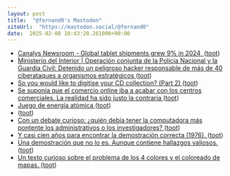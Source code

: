 ```yaml
---
layout: post
title:  "@fernand0's Mastodon"
siteUrl:  "https://mastodon.social/@fernand0"
date:  2025-02-08 10:43:20.261000+00:00
---
```

*  [Canalys Newsroom - Global tablet shipments grew 9% in 2024  ](https://www.canalys.com/newsroom/global-tablet-shipments-q4-202) ([toot](https://mastodon.social/@fernand0/113967851127402216))
*  [Ministerio del Interior \|  Operación conjunta de la Policía Nacional y la Guardia Civil: Detenido un peligroso hacker responsable de más de 40 ciberataques a organismos estratégicos   ](https://www.interior.gob.es/opencms/es/detalle/articulo/Detenido-un-peligroso-hacker-responsable-de-mas-de-40-ciberataques-a-organismos-estrategicos/) ([toot](https://mastodon.social/@fernand0/113966584057451294))
*  [So you would like to digitise your CD collection? (Part 2) ](https://dev.to/fernand0/so-you-would-like-to-digitise-your-cd-collection-part-2-4an) ([toot](https://mastodon.social/@fernand0/113965979434941106))
*  [Se suponía que el comercio online iba a acabar con los centros comerciales. La realidad ha sido justo la contraria ](https://www.xataka.com/magnet/boom-comercio-online-iba-a-acabar-centros-comerciales-realidad-ha-sido-justo-contrari) ([toot](https://mastodon.social/@fernand0/113965939355358713))
*  [Juego de energía atómica ](https://www.flickr.com/photos/fernand0/54285490132) ([toot](https://mastodon.social/@fernand0/113965880269634643))
*  [ ](https://mastodon.social/users/fernand0/statuses/113965109638338491/activity) ([toot](https://mastodon.social/users/fernand0/statuses/113965109638338491/activity))
*  [Con un debate curioso: ¿quién debía tener la computadora más pontente los administrativos o los investigadores? ](https://mastodon.social/@fernand0/113964324062602222) ([toot](https://mastodon.social/@fernand0/113964324062602222))
*  [Y casi cien años para encontrar la demostración correcta (1976). ](https://mastodon.social/@fernand0/113964321039757840) ([toot](https://mastodon.social/@fernand0/113964321039757840))
*  [Una demostración que no lo es. Aunque contiene hallazgos valiosos. ](https://mastodon.social/@fernand0/113964319860634803) ([toot](https://mastodon.social/@fernand0/113964319860634803))
*  [Un texto curioso sobre el problema de los 4 colores y el coloreado de mapas. ](https://mastodon.social/@fernand0/113964318735225493) ([toot](https://mastodon.social/@fernand0/113964318735225493))
